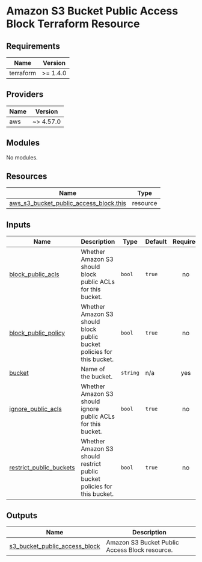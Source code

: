 # Amazon S3 Bucket Public Access Block Terraform Resource

## Requirements

| Name      | Version  |
| --------- | -------- |
| terraform | >= 1.4.0 |

## Providers

| Name | Version   |
| ---- | --------- |
| aws  | ~> 4.57.0 |

## Modules

No modules.

## Resources

| Name                                                                                                                                                | Type     |
| --------------------------------------------------------------------------------------------------------------------------------------------------- | -------- |
| [aws_s3_bucket_public_access_block.this](https://registry.terraform.io/providers/hashicorp/aws/latest/docs/resources/s3_bucket_public_access_block) | resource |

## Inputs

| Name                                                                                                   | Description                                                               | Type     | Default | Required |
| ------------------------------------------------------------------------------------------------------ | ------------------------------------------------------------------------- | -------- | ------- | :------: |
| <a name="input_block_public_acls"></a> [block_public_acls](#input_block_public_acls)                   | Whether Amazon S3 should block public ACLs for this bucket.               | `bool`   | `true`  |    no    |
| <a name="input_block_public_policy"></a> [block_public_policy](#input_block_public_policy)             | Whether Amazon S3 should block public bucket policies for this bucket.    | `bool`   | `true`  |    no    |
| <a name="input_bucket"></a> [bucket](#input_bucket)                                                    | Name of the bucket.                                                       | `string` | n/a     |   yes    |
| <a name="input_ignore_public_acls"></a> [ignore_public_acls](#input_ignore_public_acls)                | Whether Amazon S3 should ignore public ACLs for this bucket.              | `bool`   | `true`  |    no    |
| <a name="input_restrict_public_buckets"></a> [restrict_public_buckets](#input_restrict_public_buckets) | Whether Amazon S3 should restrict public bucket policies for this bucket. | `bool`   | `true`  |    no    |

## Outputs

| Name                                                                                                                       | Description                                    |
| -------------------------------------------------------------------------------------------------------------------------- | ---------------------------------------------- |
| <a name="output_s3_bucket_public_access_block"></a> [s3_bucket_public_access_block](#output_s3_bucket_public_access_block) | Amazon S3 Bucket Public Access Block resource. |
